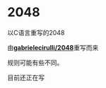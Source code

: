 # 2048
以C语言重写的2048

由<b>[gabrielecirulli/2048](https://github.com/gabrielecirulli/2048)</b>重写而来

规则可能有些不同。

目前还正在写
